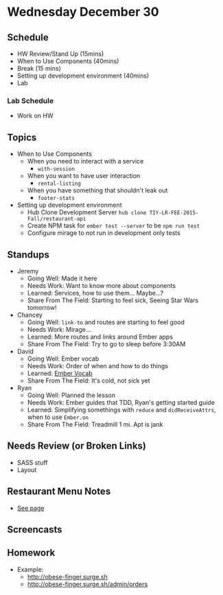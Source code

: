 # Wednesday December 30

## Schedule

- HW Review/Stand Up (15mins)
- When to Use Components (40mins)
- Break (15 mins)
- Setting up development environment (40mins)
- Lab

### Lab Schedule

- Work on HW

## Topics

- When to Use Components
  * When you need to interact with a service
    - `with-session`
  * When you want to have user interaction
    - `rental-listing`
  * When you have something that shouldn't leak out
    - `footer-stats`
- Setting up development environment
  * Hub Clone Development Server `hub clone TIY-LR-FEE-2015-Fall/restaurant-api`
  * Create NPM task for `ember test --server` to be `npm run test`
  * Configure mirage to not run in development only tests

## Standups

* Jeremy
  - Going Well: Made it here
  - Needs Work: Want to know more about components
  - Learned: Services, how to use them... Maybe...?
  - Share From The Field: Starting to feel sick, Seeing Star Wars tomorrow!
* Chancey
  - Going Well: `link-to` and routes are starting to feel good
  - Needs Work: Mirage...
  - Learned: More routes and links around Ember apps
  - Share From The Field: Try to go to sleep before 3:30AM
* David
  - Going Well: Ember vocab
  - Needs Work: Order of when and how to do things
  - Learned: [Ember Vocab](http://kylecoberly.github.io/ember-vocab/)
  - Share From The Field: It's cold, not sick yet
* Ryan
  - Going Well: Planned the lesson
  - Needs Work: Ember guides that TDD, Ryan's getting started guide
  - Learned: Simplifying somethings with `reduce` and `didReceiveAttrs`, when to use `Ember.on`
  - Share From The Field: Treadmill 1 mi. Apt is jank

## Needs Review (or Broken Links)

- SASS stuff
- Layout

## Restaurant Menu Notes

* [See page](../menu-notes.html)

## Screencasts


## Homework

* Example:
  - http://obese-finger.surge.sh
  - http://obese-finger.surge.sh/admin/orders
